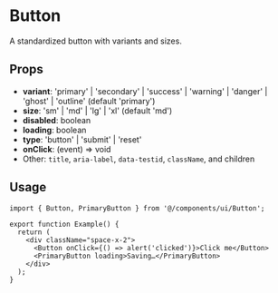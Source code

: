 # Button

A standardized button with variants and sizes.

## Props

- **variant**: 'primary' | 'secondary' | 'success' | 'warning' | 'danger' | 'ghost' | 'outline' (default 'primary')
- **size**: 'sm' | 'md' | 'lg' | 'xl' (default 'md')
- **disabled**: boolean
- **loading**: boolean
- **type**: 'button' | 'submit' | 'reset'
- **onClick**: (event) => void
- Other: `title`, `aria-label`, `data-testid`, `className`, and children

## Usage

```tsx
import { Button, PrimaryButton } from '@/components/ui/Button';

export function Example() {
  return (
    <div className="space-x-2">
      <Button onClick={() => alert('clicked')}>Click me</Button>
      <PrimaryButton loading>Saving…</PrimaryButton>
    </div>
  );
}
```
